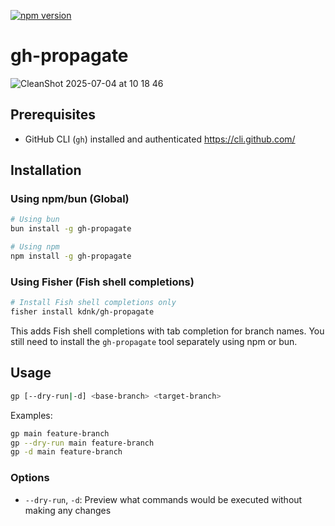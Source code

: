 [![npm version](https://badge.fury.io/js/gh-propagate.svg)](https://badge.fury.io/js/gh-propagate)

# gh-propagate

![CleanShot 2025-07-04 at 10 18 46](https://github.com/user-attachments/assets/14080c23-fad9-424a-a24b-f0ea32192b94)

## Prerequisites

- GitHub CLI (`gh`) installed and authenticated https://cli.github.com/

## Installation

### Using npm/bun (Global)
```bash
# Using bun
bun install -g gh-propagate

# Using npm
npm install -g gh-propagate
```

### Using Fisher (Fish shell completions)
```bash
# Install Fish shell completions only
fisher install kdnk/gh-propagate
```

This adds Fish shell completions with tab completion for branch names. You still need to install the `gh-propagate` tool separately using npm or bun.

## Usage

```bash
gp [--dry-run|-d] <base-branch> <target-branch>
```

Examples:
```bash
gp main feature-branch
gp --dry-run main feature-branch
gp -d main feature-branch
```

### Options

- `--dry-run`, `-d`: Preview what commands would be executed without making any changes

